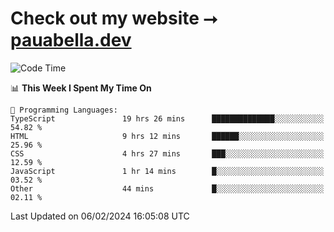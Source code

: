 # Check out my website ⭢ [pauabella.dev](https://pauabella.dev)

<!--START_SECTION:waka-->
![Code Time](http://img.shields.io/badge/Code%20Time-2%2C965%20hrs%2053%20mins-blue)

📊 **This Week I Spent My Time On** 

```text
💬 Programming Languages: 
TypeScript               19 hrs 26 mins      ██████████████░░░░░░░░░░░   54.82 % 
HTML                     9 hrs 12 mins       ██████░░░░░░░░░░░░░░░░░░░   25.96 % 
CSS                      4 hrs 27 mins       ███░░░░░░░░░░░░░░░░░░░░░░   12.59 % 
JavaScript               1 hr 14 mins        █░░░░░░░░░░░░░░░░░░░░░░░░   03.52 % 
Other                    44 mins             █░░░░░░░░░░░░░░░░░░░░░░░░   02.11 % 
```


 Last Updated on 06/02/2024 16:05:08 UTC
<!--END_SECTION:waka-->
